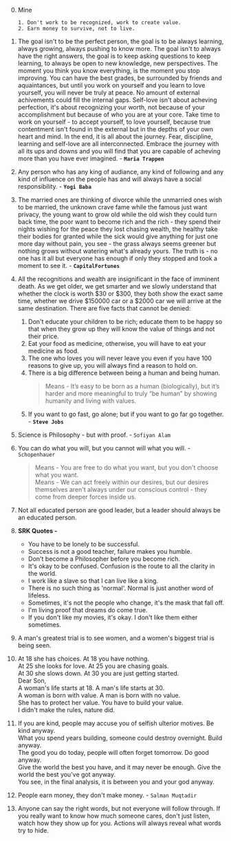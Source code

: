 0. Mine
    ```quotes
    1. Don't work to be recognized, work to create value.
    2. Earn money to survive, not to live.
    ```

1. The goal isn't to be the perfect person, the goal is to be always learning, always growing, always pushing to know more. The goal isn't to always have the right answers, the goal is to keep asking questions to keep learning, to always be open to new knowledge, new perspectives. The moment you think you know everything, is the moment you stop improving. You can have the best grades, be surrounded by friends and aquaintances, but until you work on yourself and you learn to love yourself, you will never be truly at peace. No amount of external achivements could fill the internal gaps. Self-love isn't about acheving perfection, it's about recognizing your worth, not because of your accomplishment but because of who you are at your core. Take time to work on yourself - to accept yourself, to love yourself, because true contentment isn't found in the external but in the depths of your own heart and mind. In the end, it is all about the journey. Fear, discipline, learning and self-love are all interconnected. Embrace the journey with all its ups and downs and you will find that you are capable of acheving more than you have ever imagined. - **`Maria Trappen`**

2. Any person who has any king of audiance, any kind of following and any kind of influence on the people has and will always have a social responsibility. - **`Yogi Baba`**

3. The married ones are thinking of divorce while the unmarried ones wish to be married, the unknown crave fame while the famous just want privacy, the young want to grow old while the old wish they could turn back time, the poor want to become rich and the rich - they spend their nights wishing for the peace they lost chasing wealth, the healthy take their bodies for granted while the sick would give anything for just one more day without pain, you see - the grass always seems greener but nothing grows without watering what's already yours. The truth is - no one has it all but everyone has enough if only they stopped and took a moment to see it. - **`CapitalFortunes`**

4. All the recognitions and wealth are insignificant in the face of imminent death. As we get older, we get smarter and we slowly understand that whether the clock is worth $30 or $300, they both show the exact same time, whether we drive $150000 car or a $2000 car we will arrive at the same destination. There are five facts that cannot be denied:<br>
    1. Don't educate your children to be rich; educate them to be happy so that when they grow up they will know the value of things and not their price.<br>
    2. Eat your food as medicine, otherwise, you will have to eat your medicine as food.<br>
    3. The one who loves you will never leave you even if you have 100 reasons to give up, you will always find a reason to hold on.<br>
    4. There is a big difference between being a human and being human.<br>
        > Means - It’s easy to be born as a human (biologically), but it’s harder and more meaningful to truly “be human” by showing humanity and living with values.
    5. If you want to go fast, go alone; but if you want to go far go together.<br> - **`Steve Jobs`**

5. Science is Philosophy - but with proof. - `Sofiyan Alam`

6. You can do what you will, but you cannot will what you will. - `Schopenhauer`
    > Means - You are free to do what you want, but you don't choose what you want.<br>
    > Means - We can act freely within our desires, but our desires themselves aren't always under our conscious control - they come from deeper forces inside us.

7. Not all educated person are good leader, but a leader should always be an educated person.

8. **SRK Quotes -**
    - You have to be lonely to be successful.
    - Success is not a good teacher, failure makes you humble.
    - Don't become a Philosopher before you become rich.
    - It's okay to be confused. Confusion is the route to all the clarity in the world.
    - I work like a slave so that I can live like a king.
    - There is no such thing as 'normal'. Normal is just another word of lifeless.
    - Sometimes, it's not the people who change, it's the mask that fall off.
    - I'm living proof that dreams do come true.
    - If you don't like my movies, it's okay. I don't like them either sometimes.

9. A man's greatest trial is to see women, and a women's biggest trial is being seen.

10. At 18 she has choices. At 18 you have nothing.<br>
    At 25 she looks for love. At 25 you are chasing goals.<br>
    At 30 she slows down. At 30 you are just getting started.<br>
    Dear Son,<br>
    A woman's life starts at 18. A man's life starts at 30.<br>
    A woman is born with value. A man is born with no value.<br>
    She has to protect her value. You have to build your value.<br>
    I didn't make the rules, nature did.

11. If you are kind, people may accuse you of selfish ulterior motives. Be kind anyway.<br>
    What you spend years building, someone could destroy overnight. Build anyway.<br>
    The good you do today, people will often forget tomorrow. Do good anyway.<br>
    Give the world the best you have, and it may never be enough. Give the world the best you've got anyway.<br>
    You see, in the final analysis, it is between you and your god anyway.

12. People earn money, they don't make money. - `Salman Muqtadir`

13. Anyone can say the right words, but not everyone will follow through. If you really want to know how much someone cares, don't just listen, watch how they show up for you. Actions will always reveal what words try to hide.